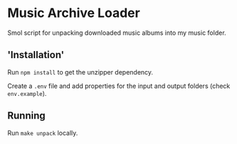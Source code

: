 # Music Archive Loader

Smol script for unpacking downloaded music albums into my music folder.

## 'Installation'

Run `npm install` to get the unzipper dependency.

Create a `.env` file and add properties for the input and output folders (check `env.example`).

## Running

Run `make unpack` locally.
